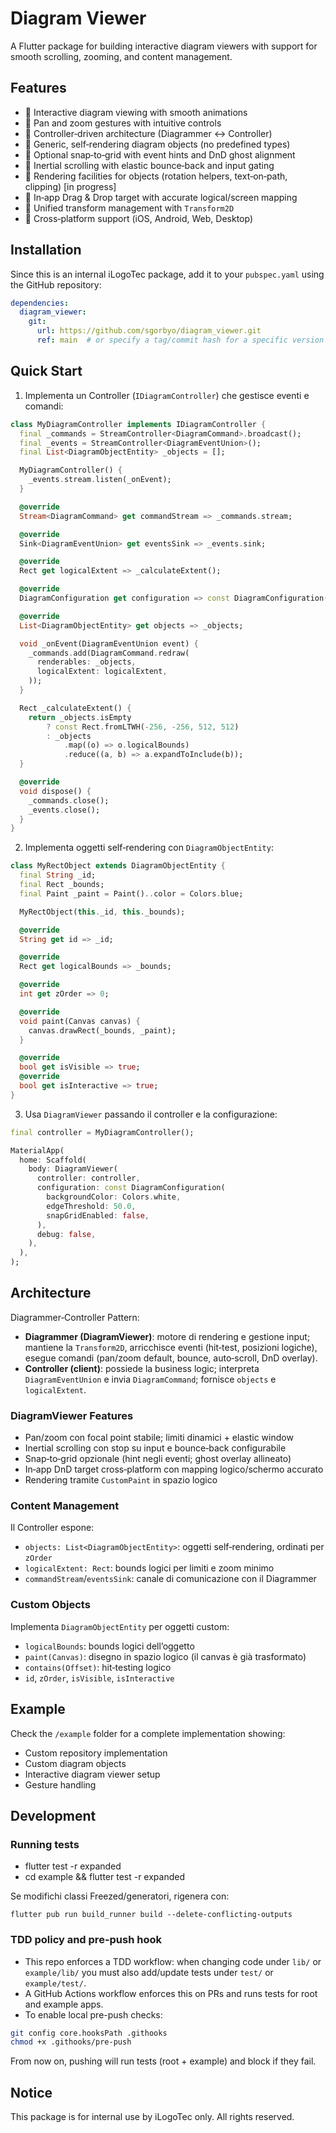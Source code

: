 # Diagram Viewer

A Flutter package for building interactive diagram viewers with support for smooth scrolling, zooming, and content management.

## Features

- 🎯 Interactive diagram viewing with smooth animations
- 🔄 Pan and zoom gestures with intuitive controls
- 🧠 Controller‑driven architecture (Diagrammer ↔ Controller)
- 🧩 Generic, self‑rendering diagram objects (no predefined types)
- 🧲 Optional snap‑to‑grid with event hints and DnD ghost alignment
- 🚀 Inertial scrolling with elastic bounce‑back and input gating
- 🧰 Rendering facilities for objects (rotation helpers, text‑on‑path, clipping) [in progress]
- 🧷 In‑app Drag & Drop target with accurate logical/screen mapping
- 📐 Unified transform management with `Transform2D`
- 📱 Cross‑platform support (iOS, Android, Web, Desktop)

## Installation

Since this is an internal iLogoTec package, add it to your `pubspec.yaml` using the GitHub repository:

```yaml
dependencies:
  diagram_viewer:
    git:
      url: https://github.com/sgorbyo/diagram_viewer.git
      ref: main  # or specify a tag/commit hash for a specific version
```

## Quick Start

1. Implementa un Controller (`IDiagramController`) che gestisce eventi e comandi:

```dart
class MyDiagramController implements IDiagramController {
  final _commands = StreamController<DiagramCommand>.broadcast();
  final _events = StreamController<DiagramEventUnion>();
  final List<DiagramObjectEntity> _objects = [];

  MyDiagramController() {
    _events.stream.listen(_onEvent);
  }

  @override
  Stream<DiagramCommand> get commandStream => _commands.stream;

  @override
  Sink<DiagramEventUnion> get eventsSink => _events.sink;

  @override
  Rect get logicalExtent => _calculateExtent();

  @override
  DiagramConfiguration get configuration => const DiagramConfiguration();

  @override
  List<DiagramObjectEntity> get objects => _objects;

  void _onEvent(DiagramEventUnion event) {
    _commands.add(DiagramCommand.redraw(
      renderables: _objects,
      logicalExtent: logicalExtent,
    ));
  }

  Rect _calculateExtent() {
    return _objects.isEmpty
        ? const Rect.fromLTWH(-256, -256, 512, 512)
        : _objects
            .map((o) => o.logicalBounds)
            .reduce((a, b) => a.expandToInclude(b));
  }

  @override
  void dispose() {
    _commands.close();
    _events.close();
  }
}
```

2. Implementa oggetti self‑rendering con `DiagramObjectEntity`:

```dart
class MyRectObject extends DiagramObjectEntity {
  final String _id;
  final Rect _bounds;
  final Paint _paint = Paint()..color = Colors.blue;

  MyRectObject(this._id, this._bounds);

  @override
  String get id => _id;

  @override
  Rect get logicalBounds => _bounds;

  @override
  int get zOrder => 0;

  @override
  void paint(Canvas canvas) {
    canvas.drawRect(_bounds, _paint);
  }

  @override
  bool get isVisible => true;
  @override
  bool get isInteractive => true;
}
```

3. Usa `DiagramViewer` passando il controller e la configurazione:

```dart
final controller = MyDiagramController();

MaterialApp(
  home: Scaffold(
    body: DiagramViewer(
      controller: controller,
      configuration: const DiagramConfiguration(
        backgroundColor: Colors.white,
        edgeThreshold: 50.0,
        snapGridEnabled: false,
      ),
      debug: false,
    ),
  ),
);
```

## Architecture

Diagrammer‑Controller Pattern:

- **Diagrammer (DiagramViewer)**: motore di rendering e gestione input; mantiene la `Transform2D`, arricchisce eventi (hit‑test, posizioni logiche), esegue comandi (pan/zoom default, bounce, auto‑scroll, DnD overlay).
- **Controller (client)**: possiede la business logic; interpreta `DiagramEventUnion` e invia `DiagramCommand`; fornisce `objects` e `logicalExtent`.

### DiagramViewer Features

- Pan/zoom con focal point stabile; limiti dinamici + elastic window
- Inertial scrolling con stop su input e bounce‑back configurabile
- Snap‑to‑grid opzionale (hint negli eventi; ghost overlay allineato)
- In‑app DnD target cross‑platform con mapping logico/schermo accurato
- Rendering tramite `CustomPaint` in spazio logico

### Content Management

Il Controller espone:

- `objects: List<DiagramObjectEntity>`: oggetti self‑rendering, ordinati per `zOrder`
- `logicalExtent: Rect`: bounds logici per limiti e zoom minimo
- `commandStream`/`eventsSink`: canale di comunicazione con il Diagrammer

### Custom Objects

Implementa `DiagramObjectEntity` per oggetti custom:

- `logicalBounds`: bounds logici dell’oggetto
- `paint(Canvas)`: disegno in spazio logico (il canvas è già trasformato)
- `contains(Offset)`: hit‑testing logico
- `id`, `zOrder`, `isVisible`, `isInteractive`

## Example

Check the `/example` folder for a complete implementation showing:

- Custom repository implementation
- Custom diagram objects
- Interactive diagram viewer setup
- Gesture handling

## Development

### Running tests

- flutter test -r expanded
- cd example && flutter test -r expanded

Se modifichi classi Freezed/generatori, rigenera con:

```
flutter pub run build_runner build --delete-conflicting-outputs
```

### TDD policy and pre-push hook

- This repo enforces a TDD workflow: when changing code under `lib/` or `example/lib/` you must also add/update tests under `test/` or `example/test/`.
- A GitHub Actions workflow enforces this on PRs and runs tests for root and example apps.
- To enable local pre-push checks:

```bash
git config core.hooksPath .githooks
chmod +x .githooks/pre-push
```

From now on, pushing will run tests (root + example) and block if they fail.

## Notice

This package is for internal use by iLogoTec only. All rights reserved.
